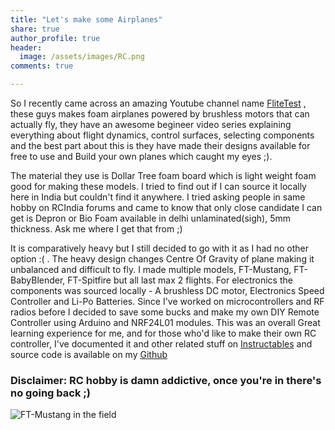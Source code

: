 ```yaml
---
title: "Let's make some Airplanes"
share: true
author_profile: true
header:
  image: /assets/images/RC.png
comments: true  

---
```

So I recently came across an amazing Youtube channel name [FliteTest](https://www.youtube.com/user/flitetest) , these guys makes foam airplanes powered by brushless motors that can actually fly, they have an awesome begineer video series explaining everything about flight dynamics, control surfaces, selecting components and the best part about this is they have made their designs available for free to use and Build your own planes which caught my eyes ;).

The material they use is Dollar Tree foam board which is light weight foam good for making these models. I tried to find out if I can source it locally here in India but couldn't find it anywhere. I tried asking people in same hobby on RCIndia forums and came to know that only close candidate I can get is Depron or Bio Foam available in delhi unlaminated(sigh), 5mm thickness. Ask me where I get that from ;)

It is comparatively heavy but I still decided to go with it as I had no other option :( . The heavy design changes Centre Of Gravity of plane making it unbalanced and difficult to fly. I made multiple models, FT-Mustang, FT-BabyBlender, FT-Spitfire but all last max 2 flights. For electronics the components was sourced locally - A brushless DC motor, Electronics Speed Controller and Li-Po Batteries. Since I've worked on microcontrollers and RF radios before I decided to save some bucks and make my own DIY Remote Controller using Arduino and NRF24L01 modules. This was an overall Great learning experience for me, and for those who'd like to make their own RC controller, I've documented it and other related stuff on [Instructables](http://www.instructables.com/id/AtoZ-of-RC-hobbyDIY-radio-with-ARDUINO/) and source code is available on my [Github](https://github.com/iayanpahwa)

### Disclaimer: RC hobby is damn addictive, once you're in there's no going back ;)
![FT-Mustang in the field](https://iayanpahwa.github.io/assets/images/mustang.png "FT-Mustang")
